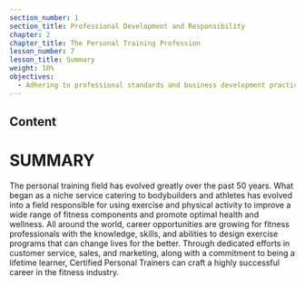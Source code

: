 ```yaml
---
section_number: 1
section_title: Professional Development and Responsibility
chapter: 2
chapter_title: The Personal Training Profession
lesson_number: 7
lesson_title: Summary
weight: 10%
objectives:
  - Adhering to professional standards and business development practices.
---
```


## Content
# SUMMARY

The personal training field has evolved greatly over the past 50 years. What began as a niche service catering to bodybuilders and athletes has evolved into a field responsible for using exercise and physical activity to improve a wide range of fitness components and promote optimal health and wellness. All around the world, career opportunities are growing for fitness professionals with the knowledge, skills, and abilities to design exercise programs that can change lives for the better. Through dedicated efforts in customer service, sales, and marketing, along with a commitment to being a lifetime learner, Certified Personal Trainers can craft a highly successful career in the fitness industry.
